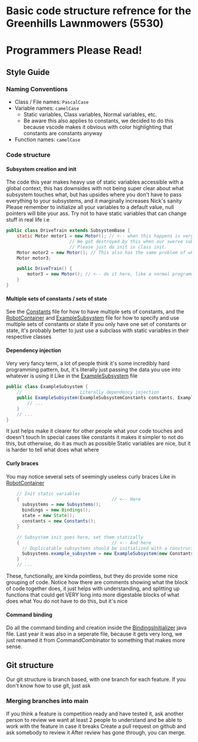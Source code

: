 # Basic code structure refrence for the Greenhills Lawnmowers (5530)

# Programmers Please Read!

## Style Guide

### Naming Conventions
- Class / File names: ```PascalCase```
- Variable names: ```camelCase```
    - Static variables, Class variables, Normal variables, etc.
    - Be aware this also applies to constants, we decided to do this because vscode makes it obvious with color highlighting that constants are constants anyway
- Function names: ```camelCase```

### Code structure

#### Subsystem creation and init
The code this year makes heavy use of static variables accessible with a global context, this has downsides with not being super clear about what subsystem touches what, but has upsides where you don't have to pass everything to your subsystems, and it marginally increases Nick's sanity
Please remember to initialize all your variables to a default value, null pointers will bite your ass.
Try not to have static variables that can change stuff in real life i.e
```java
public class DriveTrain extends SubsystemBase {
    static Motor motor1 = new Motor(); // <-- when this happens is very unclear and may have lead to the black hole of death (crashing) after subsystem init
                        // We got destroyed by this when our swerve subsystem killed everything after it and crashed.
                        // Please just do init in class init.
    Motor motor2 = new Motor(); // This also has the same problem of when the hell does it run
    Motor motor3;

    public DriveTrain() {
        motor3 = new Motor(); // <-- do it here, like a normal programmer
    }
}
```

#### Multiple sets of constants / sets of state
See the [Constants](src/main/java/frc/robot/Constants.java) file for how to have multiple sets of constants, and the [RobotContainer](src/main/java/frc/robot/RobotContainer.java) and [ExampleSubsystem](src/main/java/frc/robot/subsystems/ExampleSubsystem.java) file for how to specify and use multiple sets of constants or state
If you only have one set of constants or state, it's probably better to just use a subclass with static variables in their respective classes

#### Dependency injection
Very very fancy term, a lot of people think it's some incredibly hard programming pattern, but, it's literally just passing the data you use into whatever is using it
Like in the [ExampleSubsystem](src/main/java/frc/robot/subsystems/ExampleSubsystem.java) file
```java
public class ExampleSubsystem {
    //                      Literally dependency injection                                          
    public ExampleSubsystem(ExampleSubsystemConstants constants, ExampleSubsystemState state) {
        // ...
    }
    // ...
}
```
It just helps make it clearer for other people what your code touches and doesn't touch
In special cases like constants it makes it simpler to not do this, but otherwise, do it as much as possible
Static variables are nice, but it is harder to tell what does what where

#### Curly braces
You may notice several sets of seemingly useless curly braces
Like in [RobotContainer](src/main/java/frc/robot/RobotContainer.java)
```java
    // Init static variables
    {                                   // <-- Here
      subsystems = new Subsystems();
      bindings = new Bindings();
      state = new State();
      constants = new Constants();
    }

    // Subsystem init goes here, set them statically
    {                                   // <-- And here
      // Duplicatable subsystems should be initialized with a constructor that takes a Constants class and a State class
      Subsystems.example_subsystem = new ExampleSubsystem(new Constants.ExampleSubsystemConstants1(), new State.ExampleSubsystemState1());
    }
    // ...
```
These, functionally, are kinda pointless, but they do provide some nice grouping of code.
Notice how there are comments showing what the block of code together does, it just helps with understanding, and splitting up functions that could get VERY long into more digestable blocks of what does what
You do not have to do this, but it's nice

#### Command binding
Do all the command binding and creation inside the [BindingsInitializer](src/main/java/frc/robot/BindingsInitializer.java) java file. Last year it was also in a seperate file, because it gets very long, we just renamed it from CommandCombinator to something that makes more sense.

## Git structure
Our git structure is branch based, with one branch for each feature. If you don't know how to use git, just ask

### Merging branches into main
If you think a feature is competition ready and have tested it, ask another person to review we want at least 2 people to understand and be able to work with the feature in case it breaks
Create a pull request on github and ask somebody to review it
After review has gone through, you can merge.